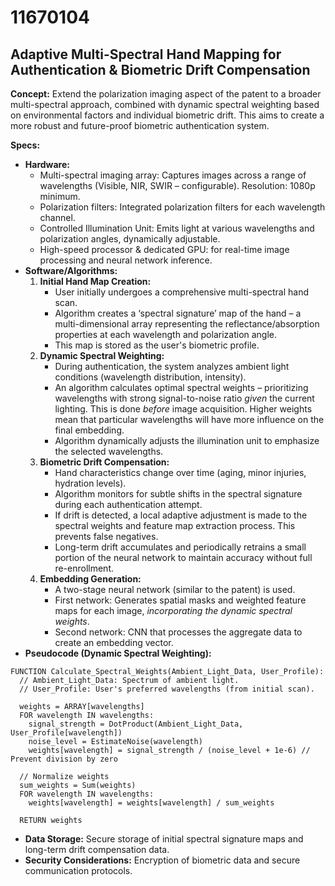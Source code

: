 # 11670104

## Adaptive Multi-Spectral Hand Mapping for Authentication & Biometric Drift Compensation

**Concept:** Extend the polarization imaging aspect of the patent to a broader multi-spectral approach, combined with dynamic spectral weighting based on environmental factors and individual biometric drift. This aims to create a more robust and future-proof biometric authentication system.

**Specs:**

*   **Hardware:**
    *   Multi-spectral imaging array: Captures images across a range of wavelengths (Visible, NIR, SWIR – configurable).  Resolution: 1080p minimum.
    *   Polarization filters: Integrated polarization filters for each wavelength channel.
    *   Controlled Illumination Unit:  Emits light at various wavelengths and polarization angles, dynamically adjustable.
    *   High-speed processor & dedicated GPU: for real-time image processing and neural network inference.
*   **Software/Algorithms:**
    1.  **Initial Hand Map Creation:**
        *   User initially undergoes a comprehensive multi-spectral hand scan.
        *   Algorithm creates a ‘spectral signature’ map of the hand – a multi-dimensional array representing the reflectance/absorption properties at each wavelength and polarization angle.
        *   This map is stored as the user's biometric profile.
    2.  **Dynamic Spectral Weighting:**
        *   During authentication, the system analyzes ambient light conditions (wavelength distribution, intensity).
        *   An algorithm calculates optimal spectral weights – prioritizing wavelengths with strong signal-to-noise ratio *given* the current lighting. This is done *before* image acquisition.  Higher weights mean that particular wavelengths will have more influence on the final embedding.
        *   Algorithm dynamically adjusts the illumination unit to emphasize the selected wavelengths.
    3.  **Biometric Drift Compensation:**
        *   Hand characteristics change over time (aging, minor injuries, hydration levels).
        *   Algorithm monitors for subtle shifts in the spectral signature during each authentication attempt.
        *   If drift is detected, a local adaptive adjustment is made to the spectral weights and feature map extraction process. This prevents false negatives.
        *   Long-term drift accumulates and periodically retrains a small portion of the neural network to maintain accuracy without full re-enrollment.
    4.  **Embedding Generation:**
        *   A two-stage neural network (similar to the patent) is used.
        *   First network: Generates spatial masks and weighted feature maps for each image, *incorporating the dynamic spectral weights*.
        *   Second network: CNN that processes the aggregate data to create an embedding vector.
*   **Pseudocode (Dynamic Spectral Weighting):**

```
FUNCTION Calculate_Spectral_Weights(Ambient_Light_Data, User_Profile):
  // Ambient_Light_Data: Spectrum of ambient light.
  // User_Profile: User's preferred wavelengths (from initial scan).

  weights = ARRAY[wavelengths]
  FOR wavelength IN wavelengths:
    signal_strength = DotProduct(Ambient_Light_Data, User_Profile[wavelength])
    noise_level = EstimateNoise(wavelength)
    weights[wavelength] = signal_strength / (noise_level + 1e-6) // Prevent division by zero

  // Normalize weights
  sum_weights = Sum(weights)
  FOR wavelength IN wavelengths:
    weights[wavelength] = weights[wavelength] / sum_weights

  RETURN weights
```

*   **Data Storage:**  Secure storage of initial spectral signature maps and long-term drift compensation data.
*   **Security Considerations:**  Encryption of biometric data and secure communication protocols.